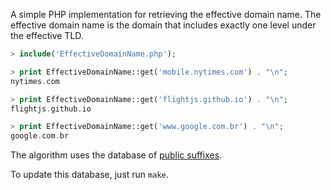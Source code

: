 
A simple PHP implementation for retrieving the effective domain name. The effective domain name is the domain that includes exactly one level under the effective TLD.



```php
> include('EffectiveDomainName.php');

> print EffectiveDomainName::get('mobile.nytimes.com') . "\n";
nytimes.com

> print EffectiveDomainName::get('flightjs.github.io') . "\n";
flightjs.github.io

> print EffectiveDomainName::get('www.google.com.br') . "\n";
google.com.br
```

The algorithm uses the database of [public suffixes](https://publicsuffix.org/).

To update this database, just run ``make``.